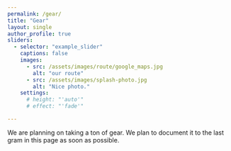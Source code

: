 ```yaml
---
permalink: /gear/
title: "Gear"
layout: single
author_profile: true
sliders:
  - selector: "example_slider"
    captions: false
    images:
      - src: /assets/images/route/google_maps.jpg
        alt: "our route"
      - src: /assets/images/splash-photo.jpg
        alt: "Nice photo."
    settings:
      # height: "'auto'"
      # effect: "'fade'"

---
```


We are planning on taking a ton of gear. We plan to document it to the last gram in this page as soon as possible.


<!-- {% include slider.html selector="example_slider" %}
 -->